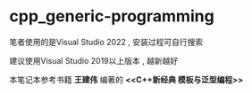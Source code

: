 # cpp_generic-programming
笔者使用的是Visual Studio 2022 , 安装过程可自行搜索

建议使用Visual Studio 2019以上版本 , 越新越好

本笔记本参考书籍  **王建伟** 编著的 **<<C++新经典 模板与泛型编程>>**
